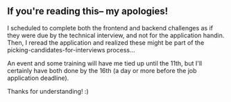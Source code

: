 ## If you're reading this– my apologies!

I scheduled to complete both the frontend and backend challenges as if they were due by the technical interview, and not for the application handin. 
Then, I reread the application and realized these might be part of the picking-candidates-for-interviews process...

An event and some training will have me tied up until the 11th, but I'll certainly have both done by the 16th (a day or more before the job application deadline).

Thanks for understanding! :)
